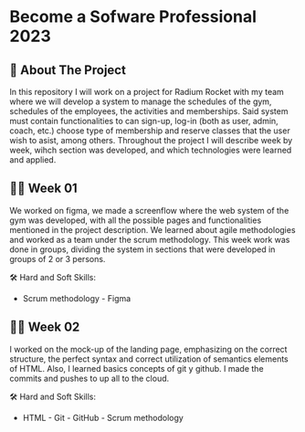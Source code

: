 # Become a Sofware Professional 2023

## 🚀 About The Project

In this repository I will work on a project for Radium Rocket with my team where we will develop a system to manage the schedules of the gym, schedules of the employees, the activities and memberships. 
Said system must contain functionalities to can sign-up, log-in (both as user, admin, coach, etc.) choose type of membership and reserve classes that the user wish to asist, among others.
Throughout the project I will describe week by week, wihch section was developed, and which technologies were learned and applied.

## 👩‍💻 Week 01 

We worked on figma, we made a screenflow where the web system of the gym was developed, with all the possible pages and functionalities mentioned in the project description.
We learned about agile methodologies and worked as a team under the scrum methodology. This week work was done in groups, dividing the system in sections that were developed in groups of 2 or 3 persons.

🛠 Hard and Soft Skills:
- Scrum methodology - Figma 

## 👩‍💻 Week 02

I worked on the mock-up of the landing page, emphasizing on the correct structure, the perfect syntax and correct utilization of semantics elements of HTML.
Also, I learned basics concepts of git y github. I made the commits and pushes to up all to the cloud.

🛠 Hard and Soft Skills:
- HTML - Git - GitHub - Scrum methodology 





